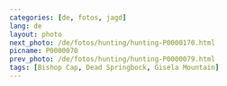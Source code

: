```yaml
---
categories: [de, fotos, jagd]
lang: de
layout: photo
next_photo: /de/fotos/hunting/hunting-P0000170.html
picname: P0000070
prev_photo: /de/fotos/hunting/hunting-P0000079.html
tags: [Bishop Cap, Dead Springbock, Gisela Mountain]
---
```

